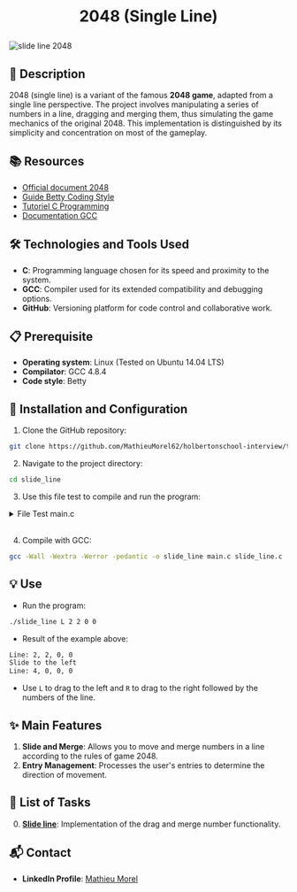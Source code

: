 # <p align="center">2048 (Single Line)</p>

![slide line 2048](https://github.com/MathieuMorel62/holbertonschool-interview/assets/113856302/c7806942-048c-437d-8053-4796f1d1a89a)

## 📝 Description

2048 (single line) is a variant of the famous **2048 game**, adapted from a single line perspective. The project involves manipulating a series of numbers in a line, dragging and merging them, thus simulating the game mechanics of the original 2048. This implementation is distinguished by its simplicity and concentration on most of the gameplay.

## 📚 Resources

- [Official document 2048](https://gabrielecirulli.github.io/2048/)
- [Guide Betty Coding Style](https://github.com/holbertonschool/Betty)
- [Tutoriel C Programming](https://www.learn-c.org/)
- [Documentation GCC](https://gcc.gnu.org/)

## 🛠️ Technologies and Tools Used

- **C**: Programming language chosen for its speed and proximity to the system.
- **GCC**: Compiler used for its extended compatibility and debugging options.
- **GitHub**: Versioning platform for code control and collaborative work.

## 📋 Prerequisite

- **Operating system**: Linux (Tested on Ubuntu 14.04 LTS)
- **Compilator**: GCC 4.8.4
- **Code style**: Betty

## 🚀 Installation and Configuration

1. Clone the GitHub repository: 

```sh
git clone https://github.com/MathieuMorel62/holbertonschool-interview/tree/main/slide_line
```

2. Navigate to the project directory: 

```sh
cd slide_line
```

3. Use this file test to compile and run the program: 

<details>
<summary>File Test main.c</summary>
<br>

```c
#include <stdlib.h>
#include <stdio.h>

#include "slide_line.h"

#define LINE_SIZE   32

/**
 * print_array - Prints out an array of integer, followed by a new line
 * 
 * @array: Pointer to the array of integer to be printed
 * @size: Number of elements in @array
 */
static void print_array(int const *array, size_t size)
{
    size_t i;

    printf("Line: ");
    for (i = 0; i < size; i++)
        printf("%s%d", i > 0 ? ", " : "", array[i]);
    printf("\n");
}

/**
 * main - Entry point
 *
 * @ac: Arguments counter
 * @av: Arguments vector
 *
 * Return: EXIT_SUCCESS or EXIT_FAILURE
 */
int main(int ac, char **av)
{
    int line[LINE_SIZE];
    int direction;
    size_t i, size;

    if (ac < 3)
    {
        fprintf(stderr, "Usage: %s <R/L> <n1> [n2...]\n", av[0]);
        return (EXIT_FAILURE);
    }

    /* Command line arguments to array of int */
    size = ac - 2;
    if (size > LINE_SIZE)
        size = LINE_SIZE;
    for (i = 0; i < size; i++)
        line[i] = atoi(av[i + 2]);

    /* Print the array */
    print_array(line, size);

    /* Parse direction */
    switch (*(av[1]))
    {
    case 'L':
        direction = SLIDE_LEFT;
        printf("Slide to the left\n");
        break;
    case 'R':
        direction = SLIDE_RIGHT;
        printf("Slide to the right\n");
        break;
    default:
        fprintf(stderr, "Unknown direction '%c'. Please use 'L' or 'R'", *(av[1]));
        return (EXIT_FAILURE);
    }

    /* Slide and merge */
    if (!slide_line(line, size, direction))
    {
        fprintf(stderr, "Failed to slide and merge line\n");
        return (EXIT_FAILURE);
    }

    /* Print the array */
    print_array(line, size);

    return (EXIT_SUCCESS);
}
```

</details>
<br>

4. Compile with GCC: 

```sh
gcc -Wall -Wextra -Werror -pedantic -o slide_line main.c slide_line.c
```

## 💡 Use

- Run the program: 

```sh
./slide_line L 2 2 0 0
```

- Result of the example above: 

```sh
Line: 2, 2, 0, 0
Slide to the left
Line: 4, 0, 0, 0
```

- Use `L` to drag to the left and `R` to drag to the right followed by the numbers of the line.

## ✨ Main Features

1. **Slide and Merge**: Allows you to move and merge numbers in a line according to the rules of game 2048.
2. **Entry Management**: Processes the user's entries to determine the direction of movement.

## 📝 List of Tasks

0. [**Slide line**](https://github.com/MathieuMorel62/holbertonschool-interview/blob/main/slide_line/0-slide_line.c): Implementation of the drag and merge number functionality.

## 📬 Contact

- **LinkedIn Profile**: [Mathieu Morel](https://www.linkedin.com/in/mathieu-morel-9ab457261/)

